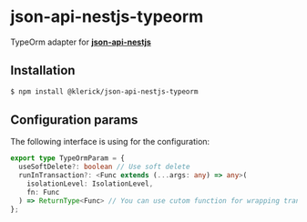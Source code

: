
# json-api-nestjs-typeorm

TypeOrm adapter for **[json-api-nestjs](https://github.com/klerick/nestjs-json-api/tree/master/libs/json-api/json-api-nestjs)**

## Installation

```bash  
$ npm install @klerick/json-api-nestjs-typeorm
```  


## Configuration params

The following interface is using for the configuration:

```typescript
export type TypeOrmParam = {
  useSoftDelete?: boolean // Use soft delete
  runInTransaction?: <Func extends (...args: any) => any>(
    isolationLevel: IsolationLevel,
    fn: Func
  ) => ReturnType<Func> // You can use cutom function for wrapping transaction in atomic operation, example: runInTransaction from https://github.com/Aliheym/typeorm-transactional
};
```

